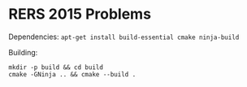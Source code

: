 # RERS 2015 Problems

Dependencies: `apt-get install build-essential cmake ninja-build`

Building:
```shell
mkdir -p build && cd build
cmake -GNinja .. && cmake --build .
```
